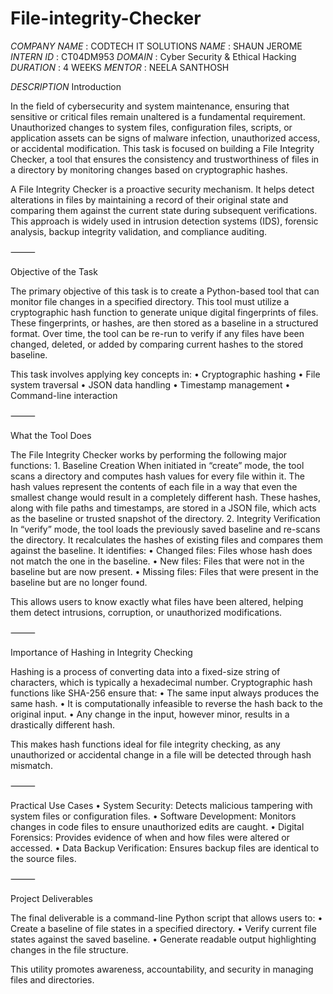 # File-integrity-Checker

*COMPANY NAME* : CODTECH IT SOLUTIONS
*NAME* : SHAUN JEROME
*INTERN ID* : CT04DM953
*DOMAIN* : Cyber Security & Ethical Hacking
*DURATION* : 4 WEEKS
*MENTOR* : NEELA SANTHOSH


*DESCRIPTION* 
Introduction

In the field of cybersecurity and system maintenance, ensuring that sensitive or critical files remain unaltered is a fundamental requirement. Unauthorized changes to system files, configuration files, scripts, or application assets can be signs of malware infection, unauthorized access, or accidental modification. This task is focused on building a File Integrity Checker, a tool that ensures the consistency and trustworthiness of files in a directory by monitoring changes based on cryptographic hashes.

A File Integrity Checker is a proactive security mechanism. It helps detect alterations in files by maintaining a record of their original state and comparing them against the current state during subsequent verifications. This approach is widely used in intrusion detection systems (IDS), forensic analysis, backup integrity validation, and compliance auditing.

⸻

Objective of the Task

The primary objective of this task is to create a Python-based tool that can monitor file changes in a specified directory. This tool must utilize a cryptographic hash function to generate unique digital fingerprints of files. These fingerprints, or hashes, are then stored as a baseline in a structured format. Over time, the tool can be re-run to verify if any files have been changed, deleted, or added by comparing current hashes to the stored baseline.

This task involves applying key concepts in:
	•	Cryptographic hashing
	•	File system traversal
	•	JSON data handling
	•	Timestamp management
	•	Command-line interaction

⸻

What the Tool Does

The File Integrity Checker works by performing the following major functions:
	1.	Baseline Creation
When initiated in “create” mode, the tool scans a directory and computes hash values for every file within it. The hash values represent the contents of each file in a way that even the smallest change would result in a completely different hash. These hashes, along with file paths and timestamps, are stored in a JSON file, which acts as the baseline or trusted snapshot of the directory.
	2.	Integrity Verification
In “verify” mode, the tool loads the previously saved baseline and re-scans the directory. It recalculates the hashes of existing files and compares them against the baseline. It identifies:
	•	Changed files: Files whose hash does not match the one in the baseline.
	•	New files: Files that were not in the baseline but are now present.
	•	Missing files: Files that were present in the baseline but are no longer found.

This allows users to know exactly what files have been altered, helping them detect intrusions, corruption, or unauthorized modifications.

⸻

Importance of Hashing in Integrity Checking

Hashing is a process of converting data into a fixed-size string of characters, which is typically a hexadecimal number. Cryptographic hash functions like SHA-256 ensure that:
	•	The same input always produces the same hash.
	•	It is computationally infeasible to reverse the hash back to the original input.
	•	Any change in the input, however minor, results in a drastically different hash.

This makes hash functions ideal for file integrity checking, as any unauthorized or accidental change in a file will be detected through hash mismatch.

⸻

Practical Use Cases
	•	System Security: Detects malicious tampering with system files or configuration files.
	•	Software Development: Monitors changes in code files to ensure unauthorized edits are caught.
	•	Digital Forensics: Provides evidence of when and how files were altered or accessed.
	•	Data Backup Verification: Ensures backup files are identical to the source files.

⸻

Project Deliverables

The final deliverable is a command-line Python script that allows users to:
	•	Create a baseline of file states in a specified directory.
	•	Verify current file states against the saved baseline.
	•	Generate readable output highlighting changes in the file structure.

This utility promotes awareness, accountability, and security in managing files and directories.
